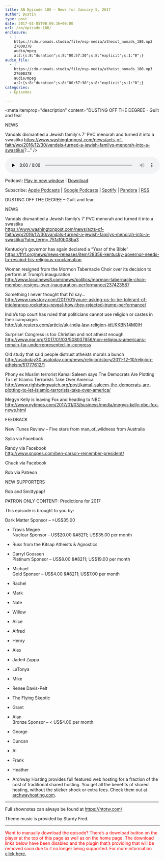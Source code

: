 ```yaml
---
title: AN Episode 180 – News for January 5, 2017
author: Dustin
type: post
date: 2017-01-05T08:00:36+00:00
url: /an/episode-180/
enclosure:
  - |
    https://cdn.nomads.studio/file/nsp-media/atheist_nomads_180.mp3
    27600378
    audio/mpeg
    a:2:{s:8:"duration";s:8:"00:57:30";s:8:"explicit";s:1:"0";}
audio_file:
  - |
    https://cdn.nomads.studio/file/nsp-media/atheist_nomads_180.mp3
    27600378
    audio/mpeg
    a:2:{s:8:"duration";s:8:"00:57:30";s:8:"explicit";s:1:"0";}
categories:
  - Episodes

---
```

<div itemscope itemtype="http://schema.org/AudioObject">
  <meta itemprop="name" content=" episode 180 &#8211; News for January 5, 2017" />
  
  <meta itemprop="uploadDate" content="2017-01-05T01:00:36-07:00" />
  
  <meta itemprop="encodingFormat" content="audio/mpeg" />
  
  <meta itemprop="duration" content="PT57M30S" />
  
  <meta itemprop="description" content="DUSTING OFF THE DEGREE - Guilt and fear

NEWS

Vandals dismantled a Jewish family's 7' PVC menorah and turned it into a swastika
https://www.washingtonpost.com/news/acts-of-faith/wp/2016/12/30/vandals-turned-a-jewish-familys-menorah-into-a-swastika/?..." />
  
  <meta itemprop="contentUrl" content="https://dts.podtrac.com/redirect.mp3/cdn.nomads.studio/file/nsp-media/atheist_nomads_180.mp3" />
  
  <meta itemprop="contentSize" content="26.3" />
  </p> 
  
  <div class="powerpress_player" id="powerpress_player_8442">
    <audio class="wp-audio-shortcode" id="audio-1393-186" preload="none" style="width: 100%;" controls="controls"><source type="audio/mpeg" src="https://dts.podtrac.com/redirect.mp3/cdn.nomads.studio/file/nsp-media/atheist_nomads_180.mp3?_=186" /><a href="https://dts.podtrac.com/redirect.mp3/cdn.nomads.studio/file/nsp-media/atheist_nomads_180.mp3">https://dts.podtrac.com/redirect.mp3/cdn.nomads.studio/file/nsp-media/atheist_nomads_180.mp3</a></audio>
  </div>
</div>

<p class="powerpress_links powerpress_links_mp3">
  Podcast: <a href="https://dts.podtrac.com/redirect.mp3/cdn.nomads.studio/file/nsp-media/atheist_nomads_180.mp3" class="powerpress_link_pinw" target="_blank" title="Play in new window" onclick="return powerpress_pinw('https://htotw.com/?powerpress_pinw=1393-podcast');" rel="nofollow">Play in new window</a> | <a href="https://dts.podtrac.com/redirect.mp3/cdn.nomads.studio/file/nsp-media/atheist_nomads_180.mp3" class="powerpress_link_d" title="Download" rel="nofollow" download="atheist_nomads_180.mp3">Download</a>
</p>

<p class="powerpress_links powerpress_subscribe_links">
  Subscribe: <a href="https://podcasts.apple.com/us/podcast/humanists-take-on-the-world/id530050098?mt=2&ls=1" class="powerpress_link_subscribe powerpress_link_subscribe_itunes" target="_blank" title="Subscribe on Apple Podcasts" rel="nofollow">Apple Podcasts</a> | <a href="https://www.google.com/podcasts?feed=aHR0cDovL2F0aGVpc3Rub21hZHMubGlic3luLmNvbS9yc3M%3D" class="powerpress_link_subscribe powerpress_link_subscribe_googleplay" target="_blank" title="Subscribe on Google Podcasts" rel="nofollow">Google Podcasts</a> | <a href="https://open.spotify.com/show/3LzK2xZGike6Tc1GEMtMbr?si=LieN9SNuTpq96smuaUsH8A" class="powerpress_link_subscribe powerpress_link_subscribe_spotify" target="_blank" title="Subscribe on Spotify" rel="nofollow">Spotify</a> | <a href="https://www.pandora.com/podcast/atheist-nomads/PC:10122?corr=62071012&part=ug" class="powerpress_link_subscribe powerpress_link_subscribe_pandora" target="_blank" title="Subscribe on Pandora" rel="nofollow">Pandora</a> | <a href="https://htotw.com/feed/podcast/" class="powerpress_link_subscribe powerpress_link_subscribe_rss" target="_blank" title="Subscribe via RSS" rel="nofollow">RSS</a>
</p>

DUSTING OFF THE DEGREE &#8211; Guilt and fear

NEWS

Vandals dismantled a Jewish family&#8217;s 7&#8242; PVC menorah and turned it into a swastika  
<a href="https://www.washingtonpost.com/news/acts-of-faith/wp/2016/12/30/vandals-turned-a-jewish-familys-menorah-into-a-swastika/?utm_term=.751a10b08ba3" target="_blank" rel="noopener">https://www.washingtonpost.com/news/acts-of-faith/wp/2016/12/30/vandals-turned-a-jewish-familys-menorah-into-a-swastika/?utm_term=.751a10b08ba3</a>

Kentucky&#8217;s governor has again declared a &#8220;Year of the Bible&#8221;  
<a href="https://ffrf.org/news/news-releases/item/28356-kentucky-governor-needs-to-rescind-his-religious-proclamation" target="_blank" rel="noopener">https://ffrf.org/news/news-releases/item/28356-kentucky-governor-needs-to-rescind-his-religious-proclamation</a>

Woman resigned from the Mormon Tabernacle Choir over its decision to perform at Trump’s inauguration  
<a href="http://www.localnews8.com/news/politics/mormon-tabernacle-choir-member-resigns-over-inauguration-performance/237423587" target="_blank" rel="noopener">http://www.localnews8.com/news/politics/mormon-tabernacle-choir-member-resigns-over-inauguration-performance/237423587</a>

Something I never thought that I&#8217;d say&#8230;  
<a href="http://www.rawstory.com/2017/01/youre-asking-us-to-be-tolerant-of-intolerance-rockettes-reveal-how-they-rejected-trump-performance/" target="_blank" rel="noopener">http://www.rawstory.com/2017/01/youre-asking-us-to-be-tolerant-of-intolerance-rockettes-reveal-how-they-rejected-trump-performance/</a>

India&#8217;s top court has ruled that politicians cannot use religion or castes in their campaigns  
<a href="http://uk.reuters.com/article/uk-india-law-religion-idUKKBN14M0IH" target="_blank" rel="noopener">http://uk.reuters.com/article/uk-india-law-religion-idUKKBN14M0IH</a>

Surprise! Congress is too Christian and not atheist enough  
<a href="http://www.npr.org/2017/01/03/508037656/non-religious-americans-remain-far-underrepresented-in-congress" target="_blank" rel="noopener">http://www.npr.org/2017/01/03/508037656/non-religious-americans-remain-far-underrepresented-in-congress</a>

Old study that said people distrust atheists morals a bunch  
<a href="http://usatoday30.usatoday.com/news/religion/story/2011-12-10/religion-atheism/51777612/1" target="_blank" rel="noopener">http://usatoday30.usatoday.com/news/religion/story/2011-12-10/religion-atheism/51777612/1</a>

Phony ex Muslim terrorist Kamal Saleem says The Democrats Are Plotting To Let Islamic Terrorists Take Over America  
<a href="http://www.rightwingwatch.org/post/kamal-saleem-the-democrats-are-plotting-to-let-islamic-terrorists-take-over-america/" target="_blank" rel="noopener">http://www.rightwingwatch.org/post/kamal-saleem-the-democrats-are-plotting-to-let-islamic-terrorists-take-over-america/</a>

Megyn Kelly is leaving Fox and heading to NBC  
<a href="http://www.nytimes.com/2017/01/03/business/media/megyn-kelly-nbc-fox-news.html" target="_blank" rel="noopener">http://www.nytimes.com/2017/01/03/business/media/megyn-kelly-nbc-fox-news.html</a>

FEEDBACK

New iTunes Review &#8211; Five stars from man\_of\_wildness from Australia

Sylia via Facebook

Randy via Facebook  
<a href="http://www.snopes.com/ben-carson-remember-president/" target="_blank" rel="noopener">http://www.snopes.com/ben-carson-remember-president/</a>

Chuck via Facebook

Rob via Patreon

NEW SUPPORTERS

Rob and Smittypap!

PATRON ONLY CONTENT- Predictions for 2017

This episode is brought to you by:

Dark Matter Sponsor &#8211; >US$35.00  
* Travis Megee  
Nuclear Sponsor &#8211; US$20.00 &#8211; US$35.00 per month  
* Russ from the Kitsap Atheists & Agnostics  
* Darryl Goossen  
Platinum Sponsor &#8211; US$8.00 &#8211; US$19.00 per month  
* Michael  
Gold Sponsor &#8211; US$4.00 &#8211; US$7.00 per month  
* Rachel  
* Mark  
* Nate  
* Willow  
* Alice  
* Alfred  
* Henry  
* Alex  
* Jaded Zappa  
* LaTonya  
* Mike  
* Renee Davis-Pelt  
* The Flying Skeptic  
* Grant  
* Alan  
Bronze Sponsor &#8211; < US$4.00 per month  
* George  
* Duncan  
* Al  
* Frank  
* Heather

* Archway Hosting provides full featured web hosting for a fraction of the cost of traditional shared hosting. You get all the benefits of shared hosting, without the sticker shock or extra fees. Check them out at <a href="http://archwayhosting.com/" target="_blank" rel="noopener">archwayhosting.com</a>.

<hr width="500" />

Full shownotes can always be found at <https://htotw.com/>  

Theme music is provided by Sturdy Fred.

* * *

<span style="color: #ff0000;">Want to manually download the episode? There&#8217;s a download button on the player at the top of this page as well as on the home page. The download links below have been disabled and the plugin that&#8217;s providing that will be removed soon due to it no longer being supported. For more information <a href="https://www.htotw.com/2017/old-feeds/">click here.</a></span>